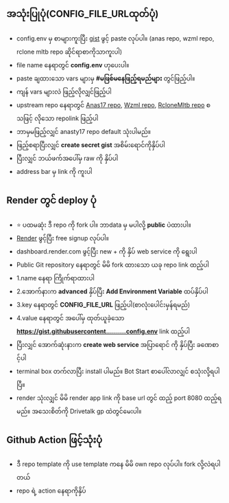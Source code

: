 ## အသုံးပြုပုံ(CONFIG_FILE_URLထုတ်ပုံ)

- config.env မှ စာများကူးပြီး [gist](https://gist.github.com/) ဖွင့် paste လုပ်ပါ။ (anas repo, wzml repo, rclone mltb repo ဆိုင်ရာစာကိုသာကူးပါ)
- file name နေရာတွင် **config.env** ဟုပေးပါ။
- paste ချထားသော vars များမှ **#မဖြစ်မနေဖြည့်ရမည်များ** တွင်ဖြည့်ပါ။ 
- ကျန် vars များလဲ ဖြည့်လိုလျှင်ဖြည့်ပါ
- upstream repo နေရာတွင် [Anas17 repo](https://github.com/anasty17/mirror-leech-telegram-bot), [Wzml repo](https://github.com/weebzone/wzml), [RcloneMltb repo](https://github.com/Sam-Max/rclone-mirror-leech-telegram-bot) စသဖြင့် လိုသော repolink ဖြည့်ပါ
- ဘာမှမဖြည့်လျှင် anasty17 repo default သုံးပါမည်။
- ဖြည့်စရာပြီးလျှင် **create secret gist** အစိမ်းရောင်ကိုနှိပ်ပါ
- ပြီးလျှင် ဘယ်ဖက်အပေါ်မှ raw ကို နှိပ်ပါ
- address bar မှ link ကို ကူးပါ

## Render တွင် deploy ပုံ

- ⭐ ပထမဆုံး ဒီ repo ကို fork ပါ။ ဘာdata မှ မပါလို့ **public** ပဲထားပါ။
- [Render](https://render.com/) ဖွင့်ပြီး free signup လုပ်ပါ။
- dashboard.render.com ဖွင့်ပြီး new + ကို နှိပ် web service ကို ရွေးပါ
- Public Git repository နေရာတွင် မိမိ fork ထားသော ယခု repo link ထည့်ပါ
- 1.name နေရာ ကြိုက်ရာထားပါ
- 2.အောက်နားက **advanced** နှိပ်ပြီး **Add Environment Variable** ထပ်နှိပ်ပါ
- 3.key နေရာတွင် **CONFIG_FILE_URL** ဖြည့်ပါ(စာလုံးပေါင်းမှန်ရမည်)
- 4.value နေရာတွင် အပေါ်မှ ထုတ်ယူခဲ့သော **https://gist.githubusercontent.………config.env** link ထည့်ပါ
- ပြီးလျှင် အောက်ဆုံးနားက **create web service** အပြာရောင် ကို နှိပ်ပြီး ခဏေစာင့်ပါ
- terminal box တက်လာပြီး install ပါမည်။ Bot Start စာပေါ်လာလျှင် စသုံးလို့ရပါပြီ။
- render သုံးလျှင် မိမိ render app link ကို base url တွင် ထည့် port 8080 ထည့်ရမည်။ အသေးစိတ်ကို Drivetalk gp ထဲတွင်မေးပါ။

## Github Action ဖြင့်သုံးပုံ

- ဒီ repo template ကို use template ကနေ မိမိ own repo လုပ်ပါ။ fork လို့လဲရပါတယ်
- repo ရဲ့ action နေရာကိုနှိပ်
